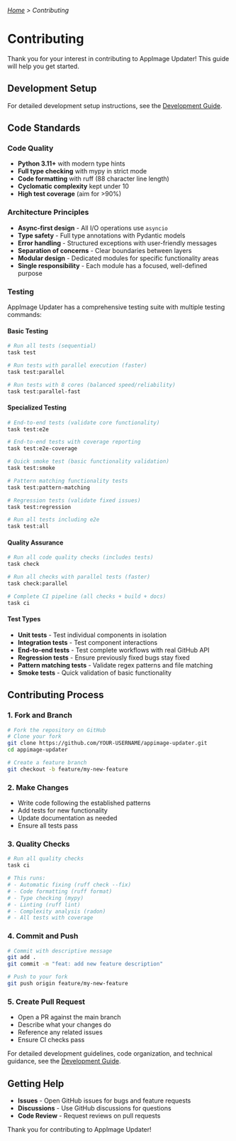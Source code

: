 *[Home](index.md) > Contributing*

# Contributing

Thank you for your interest in contributing to AppImage Updater! This guide will help you get started.

## Development Setup

For detailed development setup instructions, see the [Development Guide](development.md).

## Code Standards

### Code Quality

- **Python 3.11+** with modern type hints
- **Full type checking** with mypy in strict mode
- **Code formatting** with ruff (88 character line length)
- **Cyclomatic complexity** kept under 10
- **High test coverage** (aim for >90%)

### Architecture Principles

- **Async-first design** - All I/O operations use `asyncio`
- **Type safety** - Full type annotations with Pydantic models
- **Error handling** - Structured exceptions with user-friendly messages
- **Separation of concerns** - Clear boundaries between layers
- **Modular design** - Dedicated modules for specific functionality areas
- **Single responsibility** - Each module has a focused, well-defined purpose

### Testing

AppImage Updater has a comprehensive testing suite with multiple testing commands:

#### Basic Testing

```bash
# Run all tests (sequential)
task test

# Run tests with parallel execution (faster)
task test:parallel

# Run tests with 8 cores (balanced speed/reliability)
task test:parallel-fast
```

#### Specialized Testing

```bash
# End-to-end tests (validate core functionality)
task test:e2e

# End-to-end tests with coverage reporting
task test:e2e-coverage

# Quick smoke test (basic functionality validation)
task test:smoke

# Pattern matching functionality tests
task test:pattern-matching

# Regression tests (validate fixed issues)
task test:regression

# Run all tests including e2e
task test:all
```

#### Quality Assurance

```bash
# Run all code quality checks (includes tests)
task check

# Run all checks with parallel tests (faster)
task check:parallel

# Complete CI pipeline (all checks + build + docs)
task ci
```

#### Test Types

- **Unit tests** - Test individual components in isolation
- **Integration tests** - Test component interactions
- **End-to-end tests** - Test complete workflows with real GitHub API
- **Regression tests** - Ensure previously fixed bugs stay fixed
- **Pattern matching tests** - Validate regex patterns and file matching
- **Smoke tests** - Quick validation of basic functionality

## Contributing Process

### 1. Fork and Branch

```bash
# Fork the repository on GitHub
# Clone your fork
git clone https://github.com/YOUR-USERNAME/appimage-updater.git
cd appimage-updater

# Create a feature branch
git checkout -b feature/my-new-feature
```

### 2. Make Changes

- Write code following the established patterns
- Add tests for new functionality
- Update documentation as needed
- Ensure all tests pass

### 3. Quality Checks

```bash
# Run all quality checks
task ci

# This runs:
# - Automatic fixing (ruff check --fix)
# - Code formatting (ruff format)
# - Type checking (mypy)
# - Linting (ruff lint)
# - Complexity analysis (radon)
# - All tests with coverage
```

### 4. Commit and Push

```bash
# Commit with descriptive message
git add .
git commit -m "feat: add new feature description"

# Push to your fork
git push origin feature/my-new-feature
```

### 5. Create Pull Request

- Open a PR against the main branch
- Describe what your changes do
- Reference any related issues
- Ensure CI checks pass

For detailed development guidelines, code organization, and technical guidance, see the [Development Guide](development.md).

## Getting Help

- **Issues** - Open GitHub issues for bugs and feature requests
- **Discussions** - Use GitHub discussions for questions
- **Code Review** - Request reviews on pull requests

Thank you for contributing to AppImage Updater!
